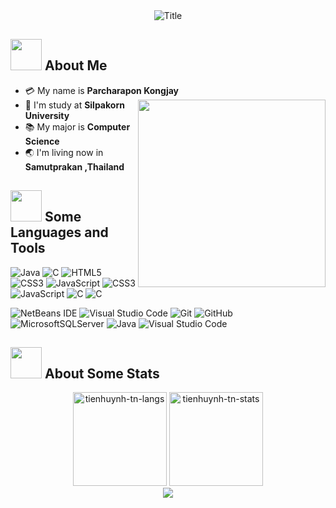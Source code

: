 <div align="center">
  <img src="https://readme-typing-svg.herokuapp.com?font=Architects+Daughter&color=FFFFFF&size=50&center=true&vCenter=true&height=60&width=600&lines=I'm+Parcharapon+Kongjay;Welcome+to+my+profile!" alt="Title"></img>
</div>


## <img src="https://raw.githubusercontent.com/nixin72/nixin72/master/wave.gif" width="50px"></img> About Me

- :credit_card: My name is **Parcharapon Kongjay** <img src="https://media.giphy.com/media/6LNwldsbzoFs4/giphy.gif" width="300" align="right"/>
- :school: I'm study at **Silpakorn University**
- :books: My major is **Computer Science**
- :earth_asia: I'm living now in **Samutprakan ,Thailand**



## <img src="https://media2.giphy.com/media/QssGEmpkyEOhBCb7e1/giphy.gif?cid=ecf05e47a0n3gi1bfqntqmob8g9aid1oyj2wr3ds3mg700bl&rid=giphy.gif" width="50px"> Some Languages and Tools
![Java](https://img.shields.io/badge/java-%23ED8B00.svg?style=for-the-badge&logo=java&logoColor=white) ![C](https://img.shields.io/badge/C-%2300599C.svg?style=for-the-badge&logo=c&logoColor=white) ![HTML5](https://img.shields.io/badge/html5-%23E34F26.svg?style=for-the-badge&logo=html5&logoColor=white) ![CSS3](https://img.shields.io/badge/CSS-%231572B6.svg?style=for-the-badge&logo=css3&logoColor=white) ![JavaScript](https://img.shields.io/badge/javascript-%23323330.svg?style=for-the-badge&logo=javascript&logoColor=%23F7DF1E) ![CSS3](https://img.shields.io/badge/Flutter-%231572B6.svg?style=for-the-badge&logo=flutter&logoColor=white)
![JavaScript](https://img.shields.io/badge/Python-%23323330.svg?style=for-the-badge&logo=python&logoColor=%23F7DF1E) ![C](https://img.shields.io/badge/PHP-%2300599C.svg?style=for-the-badge&logo=php&logoColor=white) ![C](https://img.shields.io/badge/DART-%2300599C.svg?style=for-the-badge&logo=dart&logoColor=white)

![NetBeans IDE](https://img.shields.io/badge/NetBeans%20IDE-1B6AC6.svg?style=for-the-badge&logo=apache-netbeans-ide&logoColor=white)  ![Visual Studio Code](https://img.shields.io/badge/Visual%20Studio%20Code-0078d7.svg?style=for-the-badge&logo=visual-studio-code&logoColor=white) ![Git](https://img.shields.io/badge/git-%23F05033.svg?style=for-the-badge&logo=git&logoColor=white) ![GitHub](https://img.shields.io/badge/github-%23121011.svg?style=for-the-badge&logo=github&logoColor=white) ![MicrosoftSQLServer](https://img.shields.io/badge/Microsoft%20SQL%20Sever-CC2927?style=for-the-badge&logo=microsoft%20sql%20server&logoColor=white) ![Java](https://img.shields.io/badge/xampp-%23ED8B00.svg?style=for-the-badge&logo=xampp&logoColor=white) 
![Visual Studio Code](https://img.shields.io/badge/Mysql-0078d7.svg?style=for-the-badge&logo=mysql&logoColor=white)

## <img src="https://media0.giphy.com/media/cNZqrH5IzOG0xrlWks/giphy.gif?cid=ecf05e47map255q427en9uprqc1sb0unjq5k4fnqg5pmhhs4&rid=giphy.gif&ct=s" width="50px"> About Some Stats
<div align="center">
<img height="150em" src="https://github-readme-stats.vercel.app/api/top-langs/?username=tarkongjay&layout=compact&show_icon=true&theme=algolia" alt="tienhuynh-tn-langs"/>
<img height="150em" src="https://github-readme-stats.vercel.app/api/?username=tarkongjay&layout=compact&show_icon=true&theme=algolia" alt="tienhuynh-tn-stats"/>
</div>
<div align="center">
  <img src="http://github-readme-streak-stats.herokuapp.com?user=tarkongjay&theme=algolia&background=0d1117&hide_border=true" />
</div>
